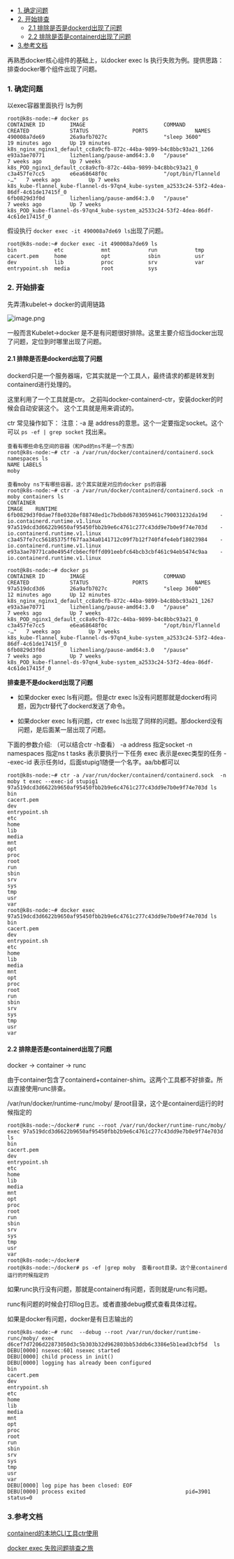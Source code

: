 * [1\. 确定问题](#1-确定问题)
* [2\. 开始排查](#2-开始排查)
  * [2\.1 排除是否是dockerd出现了问题](#21-排除是否是dockerd出现了问题)
  * [2\.2 排除是否是containerd出现了问题](#22-排除是否是containerd出现了问题)
* [3\.参考文档](#3参考文档)

再熟悉docker核心组件的基础上，以docker exec ls 执行失败为例。提供思路：排查docker哪个组件出现了问题。

### 1. 确定问题

以exec容器里面执行 ls为例

```
root@k8s-node:~# docker ps 
CONTAINER ID        IMAGE                         COMMAND                  CREATED             STATUS              PORTS               NAMES
490008a7de69        26a9afb7027c                  "sleep 3600"             19 minutes ago      Up 19 minutes                           k8s_nginx_nginx1_default_cc8a9cfb-872c-44ba-9899-b4c8bbc93a21_1266
e93a3ae70771        lizhenliang/pause-amd64:3.0   "/pause"                 7 weeks ago         Up 7 weeks                              k8s_POD_nginx1_default_cc8a9cfb-872c-44ba-9899-b4c8bbc93a21_0
c3a457fe7cc5        e6ea68648f0c                  "/opt/bin/flanneld -…"   7 weeks ago         Up 7 weeks                              k8s_kube-flannel_kube-flannel-ds-97qn4_kube-system_a2533c24-53f2-4dea-86df-4c61de17415f_0
6fb0829d3f0d        lizhenliang/pause-amd64:3.0   "/pause"                 7 weeks ago         Up 7 weeks                              k8s_POD_kube-flannel-ds-97qn4_kube-system_a2533c24-53f2-4dea-86df-4c61de17415f_0
```
假设执行 `docker exec -it 490008a7de69 ls`出现了问题。
```
root@k8s-node:~# docker exec -it 490008a7de69 ls
bin            etc            mnt            run            tmp
cacert.pem     home           opt            sbin           usr
dev            lib            proc           srv            var
entrypoint.sh  media          root           sys
```

### 2. 开始排查
先弄清kubelet-> docker的调用链路

![image.png](./image/struct-1.png)

一般而言Kubelet->docker 是不是有问题很好排除。这里主要介绍当docker出现了问题，定位到时哪里出现了问题。

#### 2.1 排除是否是dockerd出现了问题

dockerd只是一个服务器端，它其实就是一个工具人，最终请求的都是转发到containerd进行处理的。

这里利用了一个工具就是ctr。 之前叫docker-containerd-ctr，安装docker的时候会自动安装这个。
这个工具就是用来调试的。

ctr 常见操作如下：
注意：-a 是 address的意思。这个一定要指定socket。这个可以 `ps -ef | grep socket` 找出来。

```
查看有哪些命名空间的容器（和Pod的ns不是一个东西）
root@k8s-node:~# ctr -a /var/run/docker/containerd/containerd.sock namespaces ls
NAME LABELS 
moby   

查看moby ns下有哪些容器，这个其实就是对应的docker ps的容器
root@k8s-node:~# ctr -a /var/run/docker/containerd/containerd.sock -n moby containers ls 
CONTAINER                                                           IMAGE    RUNTIME                           
6fb0829d3f0dae7f8e0328ef88748ed1c7bdb8d6783059461c790031232da19d    -        io.containerd.runtime.v1.linux    
97a519dcd3d6622b9650af95450fbb2b9e6c4761c277c43dd9e7b0e9f74e703d    -        io.containerd.runtime.v1.linux    
c3a457fe7cc56185375ff67faa34a0141712c09f7b12f740f4fe4ebf18023984    -        io.containerd.runtime.v1.linux    
e93a3ae70771ca0e4954fcb6ecf0ffd091eebfc64bcb3cbf461c94eb5474c9aa    -        io.containerd.runtime.v1.linux    

root@k8s-node:~# docker ps
CONTAINER ID        IMAGE                         COMMAND                  CREATED             STATUS              PORTS               NAMES
97a519dcd3d6        26a9afb7027c                  "sleep 3600"             12 minutes ago      Up 12 minutes                           k8s_nginx_nginx1_default_cc8a9cfb-872c-44ba-9899-b4c8bbc93a21_1267
e93a3ae70771        lizhenliang/pause-amd64:3.0   "/pause"                 7 weeks ago         Up 7 weeks                              k8s_POD_nginx1_default_cc8a9cfb-872c-44ba-9899-b4c8bbc93a21_0
c3a457fe7cc5        e6ea68648f0c                  "/opt/bin/flanneld -…"   7 weeks ago         Up 7 weeks                              k8s_kube-flannel_kube-flannel-ds-97qn4_kube-system_a2533c24-53f2-4dea-86df-4c61de17415f_0
6fb0829d3f0d        lizhenliang/pause-amd64:3.0   "/pause"                 7 weeks ago         Up 7 weeks                              k8s_POD_kube-flannel-ds-97qn4_kube-system_a2533c24-53f2-4dea-86df-4c61de17415f_0
```

**排查是不是dockerd出现了问题**

* 如果docker exec ls有问题。但是ctr exec ls没有问题那就是dockerd有问题，因为ctr替代了dockerd发送了命令。

* 如果docker exec ls有问题，ctr exec ls出现了同样的问题。那dockerd没有问题，是后面某一层出现了问题。


下面的参数介绍: （可以结合ctr -h查看）
-a address 指定socket
-n namespaces 指定ns
t tasks 表示要执行一下任务
exec 表示是exec类型的任务
--exec-id 表示任务Id，后面stupig1随便一个名字。aa/bb都可以
```
root@k8s-node:~# ctr -a /var/run/docker/containerd/containerd.sock  -n moby t exec --exec-id stupig1 97a519dcd3d6622b9650af95450fbb2b9e6c4761c277c43dd9e7b0e9f74e703d ls
bin
cacert.pem
dev
entrypoint.sh
etc
home
lib
media
mnt
opt
proc
root
run
sbin
srv
sys
tmp
usr
var
root@k8s-node:~# docker exec 97a519dcd3d6622b9650af95450fbb2b9e6c4761c277c43dd9e7b0e9f74e703d ls
bin
cacert.pem
dev
entrypoint.sh
etc
home
lib
media
mnt
opt
proc
root
run
sbin
srv
sys
tmp
usr
var
```

#### 2.2 排除是否是containerd出现了问题

docker -> container -> runc

由于container包含了containerd+container-shim。这两个工具都不好排查。所以直接使用runc排查。

/var/run/docker/runtime-runc/moby/ 是root目录，这个是containerd运行的时候指定的

```
root@k8s-node:~/docker# runc --root /var/run/docker/runtime-runc/moby/ exec 97a519dcd3d6622b9650af95450fbb2b9e6c4761c277c43dd9e7b0e9f74e703d ls
bin
cacert.pem
dev
entrypoint.sh
etc
home
lib
media
mnt
opt
proc
root
run
sbin
srv
sys
tmp
usr
var
root@k8s-node:~/docker# 
root@k8s-node:~/docker# ps -ef |grep moby  查看root目录。这个是containerd运行的时候指定的
```

如果runc执行没有问题，那就是containerd有问题，否则就是runc有问题。

runc有问题的时候会打印log日志。或者直接debug模式查看具体过程。

如果是docker有问题，docker是有日志输出的

```
root@k8s-node:~# runc  --debug --root /var/run/docker/runtime-runc/moby/ exec  d6cef7d7206d22873050d3c5b303b32d962803bb53ddb6c3386e5b1ead3cbf5d  ls 
DEBU[0000] nsexec:601 nsexec started                    
DEBU[0000] child process in init()                      
DEBU[0000] logging has already been configured          
bin
cacert.pem
dev
entrypoint.sh
etc
home
lib
media
mnt
opt
proc
root
run
sbin
srv
sys
tmp
usr
var
DEBU[0000] log pipe has been closed: EOF                
DEBU[0000] process exited                                pid=3901 status=0
```



### 3.参考文档


[containerd的本地CLI工具ctr使用](https://www.mdnice.com/writing/78929e9fe39442fbba982009faf371b1)

[docker exec 失败问题排查之旅](https://plpan.github.io/docker-exec-%E5%A4%B1%E8%B4%A5%E9%97%AE%E9%A2%98%E6%8E%92%E6%9F%A5%E4%B9%8B%E6%97%85/)